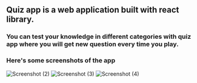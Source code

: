 ## Quiz app is a web application built with react library.

### You can test your knowledge in different categories with quiz app where you will get new question every time you play.

### Here's some screenshots of the app
![Screenshot (2)](https://user-images.githubusercontent.com/75374340/193201790-9f1f178a-4f03-4d46-a576-ef719715fc1f.png)
![Screenshot (3)](https://user-images.githubusercontent.com/75374340/193201815-7550d398-a226-4076-9226-742102386830.png)
![Screenshot (4)](https://user-images.githubusercontent.com/75374340/193201828-45c05ba4-51ac-409e-a478-9352564f4862.png)
